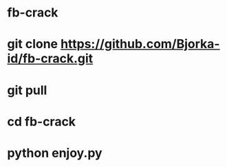 # fb-crack
# git clone https://github.com/Bjorka-id/fb-crack.git
# git pull
# cd fb-crack
# python enjoy.py
